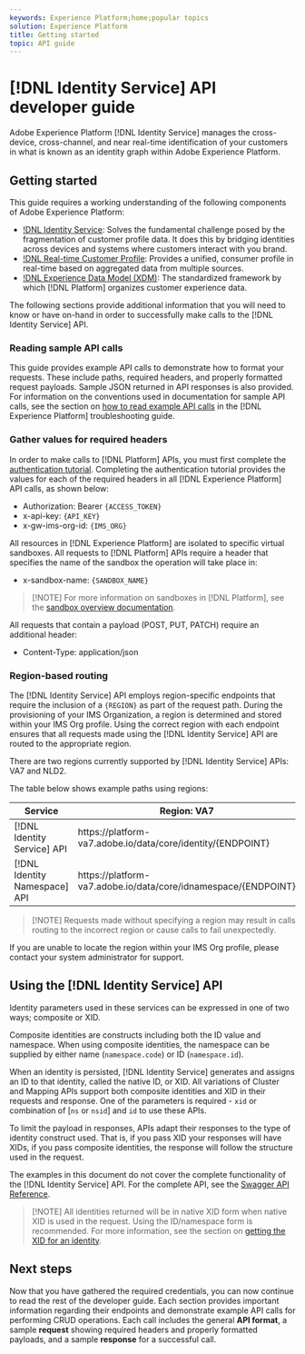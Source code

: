 ```yaml
---
keywords: Experience Platform;home;popular topics
solution: Experience Platform
title: Getting started
topic: API guide
---
```


# [!DNL Identity Service] API developer guide

Adobe Experience Platform [!DNL Identity Service] manages the cross-device, cross-channel, and near real-time identification of your customers in what is known as an identity graph within Adobe Experience Platform. 

## Getting started

This guide requires a working understanding of the following components of Adobe Experience Platform:

- [!DNL Identity Service](../home.md): Solves the fundamental challenge posed by the fragmentation of customer profile data. It does this by bridging identities across devices and systems where customers interact with you brand.
- [!DNL Real-time Customer Profile](../../profile/home.md): Provides a unified, consumer profile in real-time based on aggregated data from multiple sources. 
- [!DNL Experience Data Model (XDM)](../../xdm/home.md): The standardized framework by which [!DNL Platform] organizes customer experience data.

The following sections provide additional information that you will need to know or have on-hand in order to successfully make calls to the [!DNL Identity Service] API.

### Reading sample API calls

This guide provides example API calls to demonstrate how to format your requests. These include paths, required headers, and properly formatted request payloads. Sample JSON returned in API responses is also provided. For information on the conventions used in documentation for sample API calls, see the section on [how to read example API calls](../../landing/troubleshooting.md#how-do-i-format-an-api-request) in the [!DNL Experience Platform] troubleshooting guide.

### Gather values for required headers

In order to make calls to [!DNL Platform] APIs, you must first complete the [authentication tutorial](../../tutorials/authentication.md). Completing the authentication tutorial provides the values for each of the required headers in all [!DNL Experience Platform] API calls, as shown below:

- Authorization: Bearer `{ACCESS_TOKEN}`
- x-api-key: `{API_KEY}`
- x-gw-ims-org-id: `{IMS_ORG}`

All resources in [!DNL Experience Platform] are isolated to specific virtual sandboxes. All requests to [!DNL Platform] APIs require a header that specifies the name of the sandbox the operation will take place in:

- x-sandbox-name: `{SANDBOX_NAME}`

>[!NOTE] For more information on sandboxes in [!DNL Platform], see the [sandbox overview documentation](../../sandboxes/home.md).

All requests that contain a payload (POST, PUT, PATCH) require an additional header:

- Content-Type: application/json

### Region-based routing

The [!DNL Identity Service] API employs region-specific endpoints that require the inclusion of a `{REGION}` as part of the request path. During the provisioning of your IMS Organization, a region is determined and stored within your IMS Org profile. Using the correct region with each endpoint ensures that all requests made using the [!DNL Identity Service] API are routed to the appropriate region. 

There are two regions currently supported by [!DNL Identity Service] APIs: VA7 and NLD2. 

The table below shows example paths using regions:

| Service | Region: VA7 | Region: NLD2 |
| ------ | -------- |--------- |
| [!DNL Identity Service] API | https://</span>platform-va7.adobe.</span>io/data/core/identity/{ENDPOINT}|https://</span>platform-nld2.adobe.</span>io/data/core/identity/{ENDPOINT} |
| [!DNL Identity Namespace] API | https://</span>platform-va7.adobe.</span>io/data/core/idnamespace/{ENDPOINT}|https://</span>platform-nld2.adobe.</span>io/data/core/idnamespace{ENDPOINT} |

>[!NOTE] Requests made without specifying a region may result in calls routing to the incorrect region or cause calls to fail unexpectedly.

If you are unable to locate the region within your IMS Org profile, please contact your system administrator for support.

## Using the [!DNL Identity Service] API

Identity parameters used in these services can be expressed in one of two ways; composite or XID.

Composite identities are constructs including both the ID value and namespace. When using composite identities, the namespace can be supplied by either name (`namespace.code`) or ID (`namespace.id`).

When an identity is persisted, [!DNL Identity Service] generates and assigns an ID to that identity, called the native ID, or XID. All variations of Cluster and Mapping APIs support both composite identities and XID in their requests and response. One of the parameters is required - `xid` or combination of [`ns` or `nsid`] and `id` to use these APIs.

To limit the payload in responses, APIs adapt their responses to the type of identity construct used. That is, if you pass XID your responses will have XIDs, if you pass composite identities, the response will follow the structure used in the request.

The examples in this document do not cover the complete functionality of the [!DNL Identity Service] API. For the complete API, see the [Swagger API Reference](https://www.adobe.io/apis/experienceplatform/home/api-reference.html#!acpdr/swagger-specs/id-service-api.yaml).

>[!NOTE] All identities returned will be in native XID form when native XID is used in the request. Using the ID/namespace form is recommended. For more information, see the section on [getting the XID for an identity](./create-custom-namespace.md).

## Next steps

Now that you have gathered the required credentials, you can now continue to read the rest of the developer guide. Each section provides important information regarding their endpoints and demonstrate example API calls for performing CRUD operations. Each call includes the general **API format**, a sample **request** showing required headers and properly formatted payloads, and a sample **response** for a successful call.
